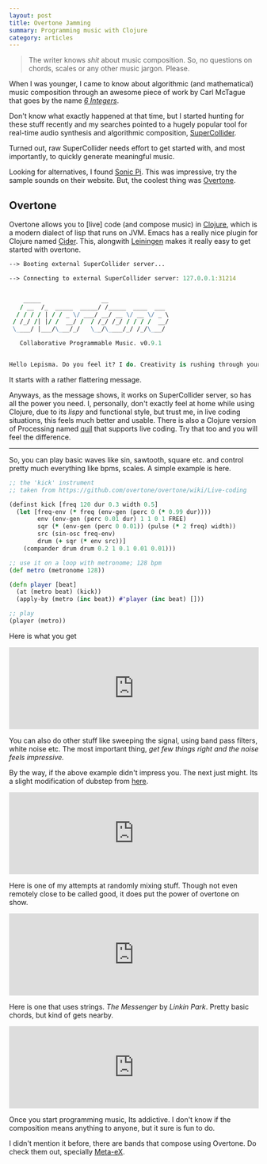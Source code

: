 ```yaml
---
layout: post
title: Overtone Jamming
summary: Programming music with Clojure
category: articles
---
```


> The writer knows *shit* about music composition. So, no questions on chords,
> scales or any other music jargon. Please.

<span class="dropcap">W</span>hen I was younger, I came to know about
algorithmic (and mathematical) music composition through an awesome piece of
work by Carl McTague that goes by the name
[*6 Integers*](http://www.mctague.org/carl/music/computer/pieces/6_integers/).

Don't know what exactly happened at that time, but I started hunting for these
stuff recently and my searches pointed to a hugely popular tool for real-time
audio synthesis and algorithmic composition,
[SuperCollider](http://supercollider.sourceforge.net/).

Turned out, raw SuperCollider needs effort to get started with, and most
importantly, to quickly generate meaningful music.

Looking for alternatives, I found [Sonic Pi](http://sonic-pi.net/). This was
impressive, try the sample sounds on their website. But, the coolest thing was
[Overtone](http://overtone.github.io/).

## Overtone

Overtone allows you to [live] code (and compose music) in
[Clojure](http://clojure.org), which is a modern dialect of lisp that runs on
JVM. Emacs has a really nice plugin for Clojure named
[Cider](https://github.com/clojure-emacs/cider). This, alongwith
[Leiningen](http://leiningen.org/) makes it really easy to get started with
overtone.

~~~ clojure
--> Booting external SuperCollider server...

--> Connecting to external SuperCollider server: 127.0.0.1:31214


    _____                 __
   / __  /_  _____  _____/ /_____  ____  ___
  / / / / | / / _ \/ ___/ __/ __ \/ __ \/ _ \
 / /_/ /| |/ /  __/ /  / /_/ /_/ / / / /  __/
 \____/ |___/\___/_/   \__/\____/_/ /_/\___/

   Collaborative Programmable Music. v0.9.1


Hello Lepisma. Do you feel it? I do. Creativity is rushing through your veins today!
~~~

It starts with a rather flattering message.

Anyways, as the message shows, it works on SuperCollider server, so has all the
power you need. I, personally, don't exactly feel at home while using Clojure,
due to its *lispy* and functional style, but trust me, in live coding
situations, this feels much better and usable. There is also a Clojure version
of Processing named [quil](https://github.com/quil/quil) that supports live
coding. Try that too and you will feel the difference.

---

So, you can play basic waves like sin, sawtooth, square etc. and control pretty
much everything like bpms, scales. A simple example is here.

~~~ clojure
;; the 'kick' instrument
;; taken from https://github.com/overtone/overtone/wiki/Live-coding

(definst kick [freq 120 dur 0.3 width 0.5]
  (let [freq-env (* freq (env-gen (perc 0 (* 0.99 dur))))
        env (env-gen (perc 0.01 dur) 1 1 0 1 FREE)
        sqr (* (env-gen (perc 0 0.01)) (pulse (* 2 freq) width))
        src (sin-osc freq-env)
        drum (+ sqr (* env src))]
    (compander drum drum 0.2 1 0.1 0.01 0.01)))

;; use it on a loop with metronome; 128 bpm
(def metro (metronome 128))

(defn player [beat]
  (at (metro beat) (kick))
  (apply-by (metro (inc beat)) #'player (inc beat) []))

;; play
(player (metro))
~~~

Here is what you get

<iframe width="100%" height="166" scrolling="no" frameborder="no"
src="https://w.soundcloud.com/player/?url=https%3A//api.soundcloud.com/tracks/197327870&amp;color=111111&amp;auto_play=false&amp;hide_related=false&amp;show_comments=true&amp;show_user=true&amp;show_reposts=false"></iframe>
<br>

You can also do other stuff like sweeping the signal, using band pass filters,
white noise etc. The most important thing, *get few things right and the noise
feels impressive.*

By the way, if the above example didn't impress you. The next just might. Its a
slight modification of dubstep from
[here](https://github.com/overtone/overtone/blob/master/src/overtone/examples/instruments/dubstep.clj).

<iframe width="100%" height="166" scrolling="no" frameborder="no"
src="https://w.soundcloud.com/player/?url=https%3A//api.soundcloud.com/tracks/197334347&amp;color=111111&amp;auto_play=false&amp;hide_related=false&amp;show_comments=true&amp;show_user=true&amp;show_reposts=false"></iframe>
<br>

Here is one of my attempts at randomly mixing stuff. Though not even remotely
close to be called good, it does put the power of overtone on show.

<iframe width="100%" height="166" scrolling="no" frameborder="no"
src="https://w.soundcloud.com/player/?url=https%3A//api.soundcloud.com/tracks/197347055&amp;color=111111&amp;auto_play=false&amp;hide_related=false&amp;show_comments=true&amp;show_user=true&amp;show_reposts=false"></iframe>
<br>

Here is one that uses strings. *The Messenger* by *Linkin Park*. Pretty basic
chords, but kind of gets nearby.

<iframe width="100%" height="166" scrolling="no" frameborder="no"
src="https://w.soundcloud.com/player/?url=https%3A//api.soundcloud.com/tracks/197342369&amp;color=111111&amp;auto_play=false&amp;hide_related=false&amp;show_comments=true&amp;show_user=true&amp;show_reposts=false"></iframe>
<br>

Once you start programming music, Its addictive. I don't know if the composition
means anything to anyone, but it sure is fun to do.

I didn't mention it before, there are bands that compose using Overtone.
Do check them out, specially [Meta-eX](http://meta-ex.com/).
